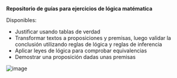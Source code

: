 **Repositorio de guías para ejercicios de lógica matématica**

Disponibles:

- Justificar usando tablas de verdad 
- Transformar textos a proposiciones y premisas, luego validar la conclusión utilizando reglas de lógica y reglas de inferencia
- Aplicar leyes de lógica para comprobar equivalencias
- Demostrar una proposición dadas unas premisas

![image](https://github.com/user-attachments/assets/abe6deed-dd2e-49ad-8cb7-c75e97eed03b)

